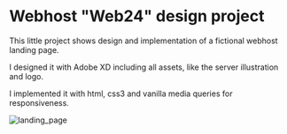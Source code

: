 # Webhost "Web24" design project

This little project shows design and implementation of a fictional webhost landing page.

I designed it with Adobe XD including all assets, like the server illustration and logo.

I implemented it with html, css3 and vanilla media queries for responsiveness.

![landing_page](https://github.com/tiro308/Web24/blob/master/Web%201920%20%E2%80%93%201.png)
      
